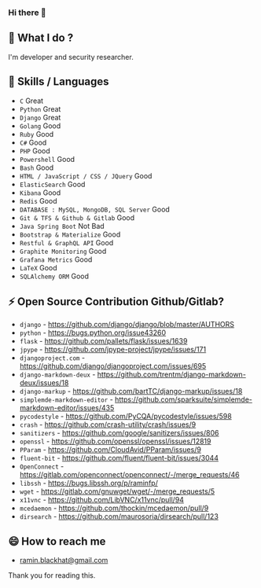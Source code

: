 ### Hi there 👋

<!--
**raminfp/raminfp** is a ✨ _special_ ✨ repository because its `README.md` (this file) appears on your GitHub profile.

Here are some ideas to get you started:

- 🔭 I’m currently working on ...
- 🌱 I’m currently learning ...
- 👯 I’m looking to collaborate on ...
- 🤔 I’m looking for help with ...
- 💬 Ask me about ...
- 📫 How to reach me: ...
- 😄 Pronouns: ...
- ⚡ Fun fact: ...
-->

## 🔭 What I do ? 
I'm developer and security researcher.


## 👯 Skills / Languages

- `C` Great
- `Python` Great
- `Django` Great
- `Golang` Good
- `Ruby` Good
- `C#` Good
- `PHP` Good
- `Powershell` Good
- `Bash` Good
- `HTML / JavaScript / CSS / JQuery` Good
- `ElasticSearch` Good
- `Kibana` Good
- `Redis` Good
- `DATABASE : MySQL, MongoDB, SQL Server` Good
- `Git & TFS & Github & Gitlab` Good
- `Java Spring Boot` Not Bad
- `Bootstrap & Materialize` Good
- `Restful & GraphQL API` Good
- `Graphite Monitoring` Good
- `Grafana Metrics` Good
- `LaTeX` Good 
- `SQLAlchemy ORM` Good 

## ⚡ Open Source Contribution Github/Gitlab?
- `django` - https://github.com/django/django/blob/master/AUTHORS
- `python` - https://bugs.python.org/issue43260
- `flask` - https://github.com/pallets/flask/issues/1639
- `jpype` - https://github.com/jpype-project/jpype/issues/171
- `djangoproject.com` - https://github.com/django/djangoproject.com/issues/695
- `django-markdown-deux` - https://github.com/trentm/django-markdown-deux/issues/18
- `django-markup` - https://github.com/bartTC/django-markup/issues/18
- `simplemde-markdown-editor` - https://github.com/sparksuite/simplemde-markdown-editor/issues/435
- `pycodestyle` - https://github.com/PyCQA/pycodestyle/issues/598
- `crash` - https://github.com/crash-utility/crash/issues/9
- `sanitizers` - https://github.com/google/sanitizers/issues/806
- `openssl` - https://github.com/openssl/openssl/issues/12819
- `PParam` - https://github.com/CloudAvid/PParam/issues/9
- `fluent-bit` - https://github.com/fluent/fluent-bit/issues/3044
- `OpenConnect` - https://gitlab.com/openconnect/openconnect/-/merge_requests/46
- `libssh` - https://bugs.libssh.org/p/raminfp/
- `wget` - https://gitlab.com/gnuwget/wget/-/merge_requests/5
- `x11vnc` - https://github.com/LibVNC/x11vnc/pull/94
- `mcedaemon` - https://github.com/thockin/mcedaemon/pull/9
- `dirsearch` - https://github.com/maurosoria/dirsearch/pull/123

## 😄 How to reach me
- ramin.blackhat@gmail.com

Thank you for reading this.
